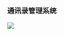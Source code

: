 ### 通讯录管理系统

![](https://user-images.githubusercontent.com/101487905/218238465-d6372f63-6724-438d-8e2d-c73a6a201d93.png)
